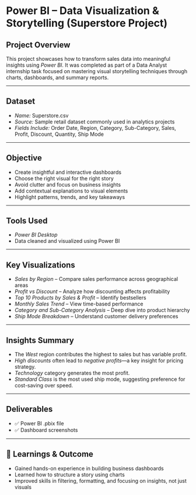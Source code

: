 # Power BI – Data Visualization & Storytelling (Superstore Project)

## Project Overview
This project showcases how to transform sales data into meaningful insights using *Power BI*. It was completed as part of a Data Analyst internship task focused on mastering visual storytelling techniques through charts, dashboards, and summary reports.

---

## Dataset
- *Name:* Superstore.csv  
- *Source:* Sample retail dataset commonly used in analytics projects  
- *Fields Include:* Order Date, Region, Category, Sub-Category, Sales, Profit, Discount, Quantity, Ship Mode

---

## Objective
- Create insightful and interactive dashboards
- Choose the right visual for the right story
- Avoid clutter and focus on business insights
- Add contextual explanations to visual elements
- Highlight patterns, trends, and key takeaways

---

## Tools Used
- *Power BI Desktop*
- Data cleaned and visualized using Power BI

---

## Key Visualizations
- *Sales by Region* – Compare sales performance across geographical areas
- *Profit vs Discount* – Analyze how discounting affects profitability
- *Top 10 Products by Sales & Profit* – Identify bestsellers
- *Monthly Sales Trend* – View time-based performance
- *Category and Sub-Category Analysis* – Deep dive into product hierarchy
- *Ship Mode Breakdown* – Understand customer delivery preferences

---

## Insights Summary
- The *West* region contributes the highest to sales but has variable profit.
- *High discounts* often lead to *negative profits*—a key insight for pricing strategy.
- *Technology* category generates the most profit.
- *Standard Class* is the most used ship mode, suggesting preference for cost-saving over speed.

---

## Deliverables
- ✅ Power BI .pbix file
- ✅ Dashboard screenshots

---

## 🧠 Learnings & Outcome
- Gained hands-on experience in building business dashboards
- Learned how to structure a story using charts
- Improved skills in filtering, formatting, and focusing on insights, not just visuals
